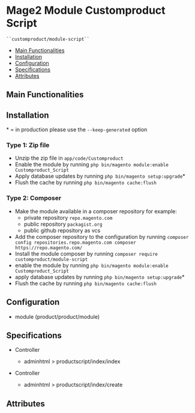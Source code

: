 # Mage2 Module Customproduct Script

    ``customproduct/module-script``

 - [Main Functionalities](#markdown-header-main-functionalities)
 - [Installation](#markdown-header-installation)
 - [Configuration](#markdown-header-configuration)
 - [Specifications](#markdown-header-specifications)
 - [Attributes](#markdown-header-attributes)


## Main Functionalities


## Installation
\* = in production please use the `--keep-generated` option

### Type 1: Zip file

 - Unzip the zip file in `app/code/Customproduct`
 - Enable the module by running `php bin/magento module:enable Customproduct_Script`
 - Apply database updates by running `php bin/magento setup:upgrade`\*
 - Flush the cache by running `php bin/magento cache:flush`

### Type 2: Composer

 - Make the module available in a composer repository for example:
    - private repository `repo.magento.com`
    - public repository `packagist.org`
    - public github repository as vcs
 - Add the composer repository to the configuration by running `composer config repositories.repo.magento.com composer https://repo.magento.com/`
 - Install the module composer by running `composer require customproduct/module-script`
 - enable the module by running `php bin/magento module:enable Customproduct_Script`
 - apply database updates by running `php bin/magento setup:upgrade`\*
 - Flush the cache by running `php bin/magento cache:flush`


## Configuration

 - module (product/product/module)


## Specifications

 - Controller
	- adminhtml > productscript/index/index

 - Controller
	- adminhtml > productscript/index/create


## Attributes



